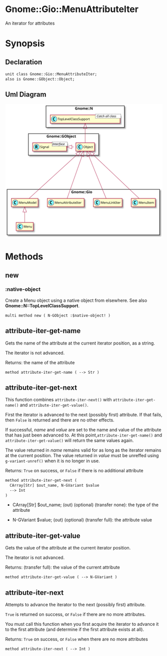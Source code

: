 Gnome::Gio::MenuAttributeIter
=============================

An iterator for attributes

Synopsis
========

Declaration
-----------

    unit class Gnome::Gio::MenuAttributeIter;
    also is Gnome::GObject::Object;

Uml Diagram
-----------

![](plantuml/MenuModel.svg)

Methods
=======

new
---

### :native-object

Create a Menu object using a native object from elsewhere. See also **Gnome::N::TopLevelClassSupport**.

    multi method new ( N-GObject :$native-object! )

attribute-iter-get-name
-----------------------

Gets the name of the attribute at the current iterator position, as a string.

The iterator is not advanced.

Returns: the name of the attribute

    method attribute-iter-get-name ( --> Str )

attribute-iter-get-next
-----------------------

This function combines `attribute-iter-next()` with `attribute-iter-get-name()` and `attribute-iter-get-value()`.

First the iterator is advanced to the next (possibly first) attribute. If that fails, then `False` is returned and there are no other effects.

If successful, *name* and *value* are set to the name and value of the attribute that has just been advanced to. At this point,`attribute-iter-get-name()` and `attribute-iter-get-value()` will return the same values again.

The value returned in *name* remains valid for as long as the iterator remains at the current position. The value returned in *value* must be unreffed using `g-variant-unref()` when it is no longer in use.

Returns: `True` on success, or `False` if there is no additional attribute

    method attribute-iter-get-next (
      CArray[Str] $out_name, N-GVariant $value
      --> Int
    )

  * CArray[Str] $out_name; (out) (optional) (transfer none): the type of the attribute

  * N-GVariant $value; (out) (optional) (transfer full): the attribute value

attribute-iter-get-value
------------------------

Gets the value of the attribute at the current iterator position.

The iterator is not advanced.

Returns: (transfer full): the value of the current attribute

    method attribute-iter-get-value ( --> N-GVariant )

attribute-iter-next
-------------------

Attempts to advance the iterator to the next (possibly first) attribute.

`True` is returned on success, or `False` if there are no more attributes.

You must call this function when you first acquire the iterator to advance it to the first attribute (and determine if the first attribute exists at all).

Returns: `True` on success, or `False` when there are no more attributes

    method attribute-iter-next ( --> Int )

